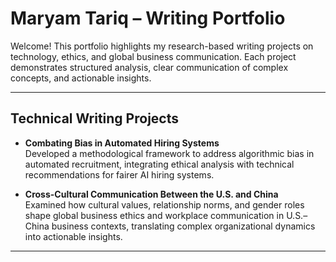 # Maryam Tariq – Writing Portfolio

Welcome! This portfolio highlights my research-based writing projects on technology, ethics, and global business communication. Each project demonstrates structured analysis, clear communication of complex concepts, and actionable insights.

---

## Technical Writing Projects

- **Combating Bias in Automated Hiring Systems**  
  Developed a methodological framework to address algorithmic bias in automated recruitment, integrating ethical analysis with technical recommendations for fairer AI hiring systems.

- **Cross-Cultural Communication Between the U.S. and China**  
  Examined how cultural values, relationship norms, and gender roles shape global business ethics and workplace communication in U.S.–China business contexts, translating complex organizational dynamics into actionable insights.

---
